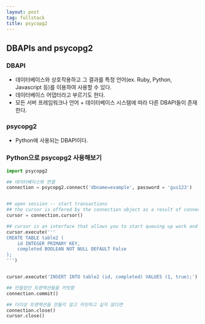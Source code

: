 ```yaml
---
layout: post
tag: fullstack
title: psycopg2
---
```


## DBAPIs and psycopg2

### DBAPI
- 데이터베이스와 상호작용하고 그 결과를 특정 언어(ex. Ruby, Python, Javascript 등)를 이용하여 사용할 수 있다.
- 데이터베이스 어댑터라고 부르기도 한다.
- 모든 서버 프레임워크나 언어 + 데이터베이스 시스템에 따라 다른 DBAPI들이 존재한다.


### psycopg2
- Python에 사용되는 DBAPI이다.

### Python으로 psycopg2 사용해보기
```python
import psycopg2

## 데이터베이스와 연결
connection = psycopg2.connect('dbname=example', password = 'gus123')


## open session -- start transactions
## the cursor is offered by the connection object as a result of connectiong to psycopg2
cursor = connection.cursor()

## cursor is an interface that allows you to start queuing up work and transactions.
cursor.execute('''
CREATE TABLE table2 (
    id INTEGER PRIMARY KEY,
    completed BOOLEAN NOT NULL DEFAULT False
);
''')


cursor.execute('INSERT INTO table2 (id, completed) VALUES (1, true);')

## 만들었던 트랜젝션들을 커밋함
connection.commit()

## 더이상 트랜잭션을 만들지 않고 커밋하고 싶지 않다면
connection.close()
cursor.close()
```
